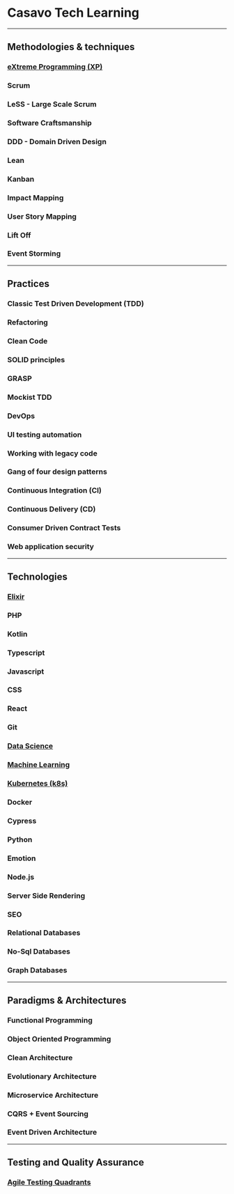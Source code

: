 # Casavo Tech Learning

---





## Methodologies & techniques

### [eXtreme Programming (XP)](eXtremeProgramming.md)

### Scrum

### LeSS - Large Scale Scrum

### Software Craftsmanship

### DDD - Domain Driven Design

### Lean

### Kanban

### Impact Mapping

### User Story Mapping

### Lift Off

### Event Storming



---



## Practices

### Classic Test Driven Development (TDD)

### Refactoring

### Clean Code

### SOLID principles

### GRASP

### Mockist TDD

### DevOps

### UI testing automation

### Working with legacy code

### Gang of four design patterns

### Continuous Integration (CI)

### Continuous Delivery (CD)

### Consumer Driven Contract Tests

### Web application security



---



## Technologies

### [Elixir](elixir.org)

### PHP

### Kotlin

### Typescript

### Javascript

### CSS

### React

### Git

### [Data Science](dataScience.md)

### [Machine Learning](machineLearning.md)

### [Kubernetes (k8s)](kubernetes.md)

### Docker

### Cypress

### Python

### Emotion

### Node.js

### Server Side Rendering

### SEO

### Relational Databases

### No-Sql Databases

### Graph Databases



---



## Paradigms & Architectures

### Functional Programming

### Object Oriented Programming

### Clean Architecture

### Evolutionary Architecture

### Microservice Architecture

### CQRS + Event Sourcing

### Event Driven Architecture

---

## Testing and Quality Assurance

### [Agile Testing Quadrants](testingAndQualityAssurance/agileTestingQuadrants.md)
